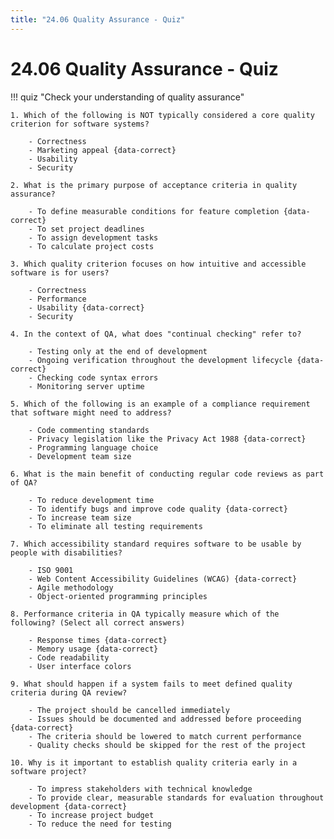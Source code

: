 ```yaml
---
title: "24.06 Quality Assurance - Quiz"
---
```


# 24.06 Quality Assurance - Quiz

!!! quiz "Check your understanding of quality assurance"

    1. Which of the following is NOT typically considered a core quality criterion for software systems?

        - Correctness
        - Marketing appeal {data-correct}
        - Usability
        - Security

    2. What is the primary purpose of acceptance criteria in quality assurance?

        - To define measurable conditions for feature completion {data-correct}
        - To set project deadlines
        - To assign development tasks
        - To calculate project costs

    3. Which quality criterion focuses on how intuitive and accessible software is for users?

        - Correctness
        - Performance
        - Usability {data-correct}
        - Security

    4. In the context of QA, what does "continual checking" refer to?

        - Testing only at the end of development
        - Ongoing verification throughout the development lifecycle {data-correct}
        - Checking code syntax errors
        - Monitoring server uptime

    5. Which of the following is an example of a compliance requirement that software might need to address?

        - Code commenting standards
        - Privacy legislation like the Privacy Act 1988 {data-correct}
        - Programming language choice
        - Development team size

    6. What is the main benefit of conducting regular code reviews as part of QA?

        - To reduce development time
        - To identify bugs and improve code quality {data-correct}
        - To increase team size
        - To eliminate all testing requirements

    7. Which accessibility standard requires software to be usable by people with disabilities?

        - ISO 9001
        - Web Content Accessibility Guidelines (WCAG) {data-correct}
        - Agile methodology
        - Object-oriented programming principles

    8. Performance criteria in QA typically measure which of the following? (Select all correct answers)

        - Response times {data-correct}
        - Memory usage {data-correct}
        - Code readability
        - User interface colors

    9. What should happen if a system fails to meet defined quality criteria during QA review?

        - The project should be cancelled immediately
        - Issues should be documented and addressed before proceeding {data-correct}
        - The criteria should be lowered to match current performance
        - Quality checks should be skipped for the rest of the project

    10. Why is it important to establish quality criteria early in a software project?

        - To impress stakeholders with technical knowledge
        - To provide clear, measurable standards for evaluation throughout development {data-correct}
        - To increase project budget
        - To reduce the need for testing
